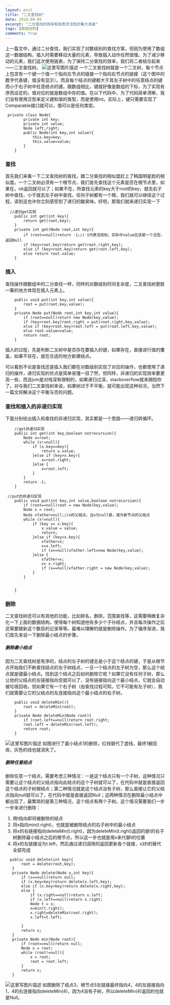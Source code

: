 ```yaml
---
layout: post
title: "二叉查找树"
date: 2018-09-05
excerpt: "二分查找的效率和链表灵活性的集大成者"
tags: [数据结构]
comments: true
---
```

上一篇文中，通过二分查找，我们实现了对数级别的查找方案，但因为使用了数组这一数据结构，插入时需要移动大量的元素，导致插入动作任然很慢。为了减少移动的元素，我们这次使用链表，为了保持二分查找的效率，我们将二者结合起来——二叉查找树。
![这里写图片描述](https://img-blog.csdn.net/20180905161728687?watermark/2/text/aHR0cHM6Ly9ibG9nLmNzZG4ubmV0L3FxXzMzMjQwOTQ2/font/5a6L5L2T/fontsize/400/fill/I0JBQkFCMA==/dissolve/70)
一个二叉查找树就是一个二叉树，每个节点上包含有一个键一个值一个指向左节点的链接一个指向右节点的链接（这个图中的数字代表键，值没有显示）。而且每个结点的键都大于其左子树中的任意结点的键而小于右子树中任意结点的键。跟数组相比，键就好像是数组的下标，为了实现有序而设定的。值对应的就是数组中存的值。在以下代码中，为了代码简单清晰，我们没有使用泛型来定义键和值的类型，而是使用Int。实际上，键只需要实现了Comparable接口就可以，值可以是任何类型。
```
 private class Node{
        private int key;
        private int value;
        Node left,right;
        public Node(int key,int value){
            this.key=key;
            this.value=value;
        }
    }
```
### 查找
首先我们来看一下二叉查找树的查找，跟二分查找的相似度赶上了韩国明星脸的相似度。一个二叉树必须有一个根节点，我们首先查找这个元素是否在根节点里，如果在，ok返回就可以了；如果不在，所查找元素的key大于root的key，就去右子树中查找，小于就去左子树中查找，任何子树都有一个根，我们就可以继续这个过程，读到这也许你立刻感受到了递归的酸臭味。好吧，那我们就来递归实现一下
```
  //递归get实现
    public int get(int key){
        return get(root,key);
    }
    private int get(Node root,int key){
        if (root==null)return -1;//-1代表没找到，实际中value应该是一个泛型，返回Null
        if (key>root.key)return get(root.right,key);
        else if (key<root.key)return get(root.left,key);
        else return root.value;
    }
```
### 插入
查找操作跟数组中的二分查找一样，同样的对数级别时间复杂度，二叉查找树更胜一筹的地方体现在插入元素上。
```
    public void put(int key,int value){
        root = put(root,key,value);
    }
    private Node put(Node root,int key,int value){
        if (root==null)return new Node(key,value);
        if (key>root.key)root.right = put(root.right,key,value);
        else if (key<root.key)root.left = put(root.left,key,value);
        else root.value=value;
        return root;
    }
```
插入的过程，先是判断二叉树中是否存在要插入的键，如果存在，直接进行值的覆盖，如果不存在，就在合适的地方新建结点。

可以看到不论是查找还是插入我们都在对数级别实现了对应的操作，也都使用了递归的操作，递归实现的优点是简单易懂一目了然，但同样，非递归的实现效率要更高一些，而且jvm是对栈深有限制的，如果递归过深，stackoverflow就来拥抱你了。对与我们二叉查找树来说，如果树过于不平衡，就可能出现这种状况，当然下一篇文将解决这个平衡与否的问题。

### 查找和插入的非递归实现
下面分别给出插入和查找的非递归实现，其实都是一个思路——递归转循环。

```
    //get非递归实现
    public int get(int key,boolean notrecursion){
        Node x=root;
        while (x!=null){
            if (x.key==key){
                return x.value;
            }else if (key>x.key){
                x=root.right;
            }else {
                x=root.left;
            }
        }
        return -1;
    }
```

```
 //put的非递归实现
    public void put(int key,int value,boolean notrecursion){
        if (root==null)root = new Node(key,value);
        Node x = root;
        Node xfather=null;//x的父结点，当x为null是，成为新节点的父结点
        while (x!=null){
            if (key == x.key){
                x.value = value;
                return;
            }else if (key<x.key){
                xfather=x;
                x=x.left;
                if (x==null)xfather.left=new Node(key,value);
            }else {
                xfather=x;
                x= x.right;
                if (x==null)xfather.right = new Node(key,value);
            }
        }


    }
```
   


### 删除
  二叉查找树还可以有其他的功能，比如排名，删除，范围查找等，这需要稍微复杂化一下上面的数据结构，使得每个树知道他有多少个子孙结点，并且每次操作之后还需要跟新这个数目的记录等等。最难以理解的就是删除操作。为了循序渐进，我们首先来说一下删除最小结点的步骤。
#####  删除最小结点
因为二叉查找树是有序的，结点的左子树的键总是小于这个结点的键，于是从根节点开始我们不断查找结点的左子树结点，一旦一个结点的左子树为空，那么这个结点就是键最小结点。找到这个结点之后如何删除它呢？如果它没有任何子树，那么让他的父结点的左链接指向空就可以了，没有链接指向这个最小结点，它就会自动被垃圾回收。但如果它有一个右子树（由查找过程可知，它不可能有左子树），我们就需要让它的父结点的左连接指向这个最小结点的右子树。
```
    public void deleteMin(){
        root = deleteMin(root);
    }
    private Node deleteMin(Node root){
        if (root.left==null)return root.right;
        root.left = deleteMin(root.left);
        return root;
    }
```
![这里写图片描述](https://img-blog.csdn.net/20180905162025735?watermark/2/text/aHR0cHM6Ly9ibG9nLmNzZG4ubmV0L3FxXzMzMjQwOTQ2/font/5a6L5L2T/fontsize/400/fill/I0JBQkFCMA==/dissolve/70)
如图进行了最小结点1的删除，红线替代了虚线，最终1被回收，灰色的线也就消失了。
##### 删除任意结点
删除任意一个结点，需要考虑三种情况：一是这个结点只有一个子树，这种情况只需要让这个结点的父结点指向此结点的这个子树就可以了，在代码中就是直接返回这个结点的子树根结点；第二种情况就是这个结点没有子树，那么直接让它的父结点指向null就可以了，在代码中就是直接返回Null；这两种情况在删除最小结点中都出现了，最繁琐的是第三种情况，这个结点有两个子树。这个情况需要我们一步一步来进行删除：

 1. 用t指向即将被删除的结点
 2. 将x指向min(t.right)，也就是被删除结点的右子树中的最小结点
 3. 将x的右链接指向deleteMin(t.right)，因为deleteMin(t.right)返回的是t的右子树删除最小结点之后的根节点，所以这一步也就是用x来代替t的位置
 4. 将x的左链接设为t.left，然后通过递归调用的返回更新各个链接，x对t的替代全部完成
 
 ```
   public void delete(int key){
        root = delete(root,key);
    }
    private Node delete(Node x,int key){
        if (x==null)return null;
        if (x.key>key)return delete(x.left,key);
        else if (x.key<key)return delete(x.right,key);
        else {
            if (x.right==null)return x.left;
            if (x.left==null)return x.right;
            Node t = x;
            x=min(t.right);
            x.right=deleteMin(root.right);
            x.left=t.left;

        }
        return x;
    }
    private Node min(Node root){
        if (root==null)return null;
        Node x = root;
        while (root!=null){
            x = root;
            root = root.left;
        }
        return x;
    }
 ```
 ![这里写图片描述](https://img-blog.csdn.net/20180905162245322?watermark/2/text/aHR0cHM6Ly9ibG9nLmNzZG4ubmV0L3FxXzMzMjQwOTQ2/font/5a6L5L2T/fontsize/400/fill/I0JBQkFCMA==/dissolve/70)
 如图删除了结点3，根节点5左链接最终指向4，4的左链接指向1，4的右连接指向deleteMin(4)，因为4没有子树，所以deleteMin(4)返回的也就是Null。

